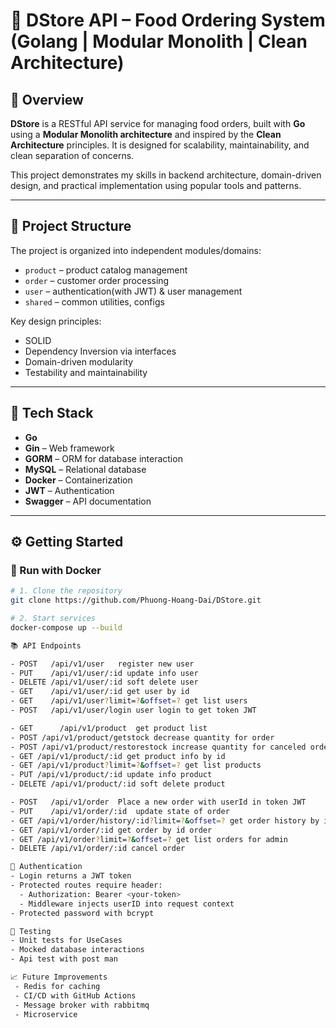 # 🛒 DStore API – Food Ordering System (Golang | Modular Monolith | Clean Architecture)

## 🚀 Overview

**DStore** is a RESTful API service for managing food orders, built with **Go** using a **Modular Monolith architecture** and inspired by the **Clean Architecture** principles. It is designed for scalability, maintainability, and clean separation of concerns.

This project demonstrates my skills in backend architecture, domain-driven design, and practical implementation using popular tools and patterns.

---

## 🧱 Project Structure

The project is organized into independent modules/domains:

- `product` – product catalog management  
- `order` – customer order processing  
- `user` – authentication(with JWT) & user management
- `shared` – common utilities, configs


Key design principles:
- SOLID
- Dependency Inversion via interfaces
- Domain-driven modularity
- Testability and maintainability

---

## 🔧 Tech Stack

- **Go**
- **Gin** – Web framework
- **GORM** – ORM for database interaction
- **MySQL** – Relational database
- **Docker** – Containerization
- **JWT** – Authentication
- **Swagger** – API documentation

---

## ⚙️ Getting Started

### 🚢 Run with Docker

```bash
# 1. Clone the repository
git clone https://github.com/Phuong-Hoang-Dai/DStore.git

# 2. Start services
docker-compose up --build

📚 API Endpoints

- POST	 /api/v1/user	register new user
- PUT    /api/v1/user/:id update info user
- DELETE /api/v1/user/:id soft delete user
- GET    /api/v1/user/:id get user by id
- GET    /api/v1/user?limit=?&offset=? get list users
- POST	 /api/v1/user/login	user login to get token JWT

- GET	   /api/v1/product	get product list
- POST /api/v1/product/getstock decrease quantity for order
- POST /api/v1/product/restorestock increase quantity for canceled order
- GET /api/v1/product/:id get product info by id
- GET /api/v1/product?limit=?&offset=? get list products
- PUT /api/v1/product/:id update info product
- DELETE /api/v1/product/:id soft delete product

- POST	 /api/v1/order	Place a new order with userId in token JWT 
- PUT	 /api/v1/order/:id	update state of order
- GET /api/v1/order/history/:id?limit=?&offset=? get order history by id user
- GET /api/v1/order/:id get order by id order
- GET /api/v1/order?limit=?&offset=? get list orders for admin
- DELETE /api/v1/order/:id cancel order

🔐 Authentication
- Login returns a JWT token
- Protected routes require header:
  - Authorization: Bearer <your-token>
  - Middleware injects userID into request context
- Protected password with bcrypt

🧪 Testing
- Unit tests for UseCases 
- Mocked database interactions
- Api test with post man

📈 Future Improvements
 - Redis for caching
 - CI/CD with GitHub Actions
 - Message broker with rabbitmq
 - Microservice
